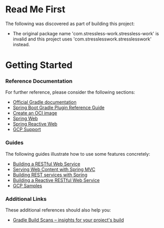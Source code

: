 # Read Me First
The following was discovered as part of building this project:

* The original package name 'com.stressless-work.stressless-work' is invalid and this project uses 'com.stresslesswork.stresslesswork' instead.

# Getting Started

### Reference Documentation
For further reference, please consider the following sections:

* [Official Gradle documentation](https://docs.gradle.org)
* [Spring Boot Gradle Plugin Reference Guide](https://docs.spring.io/spring-boot/docs/3.1.1/gradle-plugin/reference/html/)
* [Create an OCI image](https://docs.spring.io/spring-boot/docs/3.1.1/gradle-plugin/reference/html/#build-image)
* [Spring Web](https://docs.spring.io/spring-boot/docs/3.1.1/reference/htmlsingle/#web)
* [Spring Reactive Web](https://docs.spring.io/spring-boot/docs/3.1.1/reference/htmlsingle/#web.reactive)
* [GCP Support](https://googlecloudplatform.github.io/spring-cloud-gcp/reference/html/index.html)

### Guides
The following guides illustrate how to use some features concretely:

* [Building a RESTful Web Service](https://spring.io/guides/gs/rest-service/)
* [Serving Web Content with Spring MVC](https://spring.io/guides/gs/serving-web-content/)
* [Building REST services with Spring](https://spring.io/guides/tutorials/rest/)
* [Building a Reactive RESTful Web Service](https://spring.io/guides/gs/reactive-rest-service/)
* [GCP Samples](https://github.com/GoogleCloudPlatform/spring-cloud-gcp/tree/main/spring-cloud-gcp-samples)

### Additional Links
These additional references should also help you:

* [Gradle Build Scans – insights for your project's build](https://scans.gradle.com#gradle)

